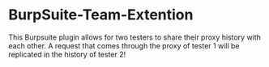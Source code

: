 # BurpSuite-Team-Extention
This Burpsuite plugin allows for two testers to share their proxy history with each other. A request that comes through the proxy of tester 1 will be replicated in the history of tester 2!
